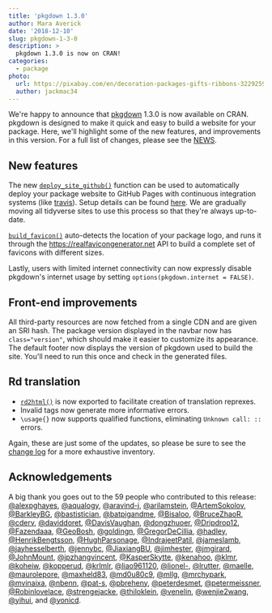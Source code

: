 ```yaml
---
title: 'pkgdown 1.3.0'
author: Mara Averick
date: '2018-12-10'
slug: pkgdown-1-3-0
description: > 
  pkgdown 1.3.0 is now on CRAN!
categories:
  - package
photo:
  url: https://pixabay.com/en/decoration-packages-gifts-ribbons-3229259/
  author: jackmac34
---
```




We're happy to announce that [pkgdown](https://pkgdown.r-lib.org/) 1.3.0 is now
available on CRAN. pkgdown is designed to make it quick and easy to build a
website for your package. Here, we'll highlight some of the new features, and
improvements in this version. For a full list of changes, please see the
[NEWS](https://github.com/r-lib/pkgdown/blob/master/NEWS.md#pkgdown-120).

## New features

The new
[`deploy_site_github()`](https://pkgdown.r-lib.org/reference/deploy_site_github.html)
function can be used to automatically deploy your package website to GitHub
Pages with continuous integration systems (like
[travis](https://travis-ci.org/)). Setup details can be found
[here](https://pkgdown.r-lib.org/reference/deploy_site_github.html#setup). We
are gradually moving all tidyverse sites to use this process so that they're
always up-to-date.

[`build_favicon()`](https://pkgdown.r-lib.org/reference/build_favicon.html)
auto-detects the location of your package logo, and runs it through the
<https://realfavicongenerator.net> API to build a complete set of favicons with
different sizes.

Lastly, users with limited internet connectivity can now expressly disable
pkgdown's internet usage by setting `options(pkgdown.internet = FALSE)`.

## Front-end improvements

All third-party resources are now fetched from a single CDN and are given an SRI
hash. The package version displayed in the navbar now has `class="version"`,
which should make it easier to customize its appearance. The default footer now
displays the version of pkgdown used to build the site. You'll need to run this
once and check in the generated files.

## Rd translation

  - [`rd2html()`](https://pkgdown.r-lib.org/reference/rd2html.html) is now
    exported to facilitate creation of translation reprexes.
  - Invalid tags now generate more informative errors.
  - `\usage{}` now supports qualified functions, eliminating `Unknown call: ::`
    errors.

Again, these are just some of the updates, so please be sure to see the [change
log](https://pkgdown.r-lib.org/news/index.html#pkgdown-1-2-0) for a more
exhaustive inventory.

## Acknowledgements

A big thank you goes out to the 59 people who contributed to this release:
[&#x0040;alexpghayes](https://github.com/alexpghayes), [&#x0040;aqualogy](https://github.com/aqualogy), [&#x0040;aravind-j](https://github.com/aravind-j), [&#x0040;arilamstein](https://github.com/arilamstein), [&#x0040;ArtemSokolov](https://github.com/ArtemSokolov), [&#x0040;BarkleyBG](https://github.com/BarkleyBG), [&#x0040;bastistician](https://github.com/bastistician), [&#x0040;batpigandme](https://github.com/batpigandme), [&#x0040;Bisaloo](https://github.com/Bisaloo), [&#x0040;BruceZhaoR](https://github.com/BruceZhaoR), [&#x0040;cderv](https://github.com/cderv), [&#x0040;daviddoret](https://github.com/daviddoret), [&#x0040;DavisVaughan](https://github.com/DavisVaughan), [&#x0040;dongzhuoer](https://github.com/dongzhuoer), [&#x0040;Dripdrop12](https://github.com/Dripdrop12), [&#x0040;Fazendaaa](https://github.com/Fazendaaa), [&#x0040;GeoBosh](https://github.com/GeoBosh), [&#x0040;goldingn](https://github.com/goldingn), [&#x0040;GregorDeCillia](https://github.com/GregorDeCillia), [&#x0040;hadley](https://github.com/hadley), [&#x0040;HenrikBengtsson](https://github.com/HenrikBengtsson), [&#x0040;HughParsonage](https://github.com/HughParsonage), [&#x0040;IndrajeetPatil](https://github.com/IndrajeetPatil), [&#x0040;jameslamb](https://github.com/jameslamb), [&#x0040;jayhesselberth](https://github.com/jayhesselberth), [&#x0040;jennybc](https://github.com/jennybc), [&#x0040;JiaxiangBU](https://github.com/JiaxiangBU), [&#x0040;jimhester](https://github.com/jimhester), [&#x0040;jmgirard](https://github.com/jmgirard), [&#x0040;JohnMount](https://github.com/JohnMount), [&#x0040;jpzhangvincent](https://github.com/jpzhangvincent), [&#x0040;KasperSkytte](https://github.com/KasperSkytte), [&#x0040;kenahoo](https://github.com/kenahoo), [&#x0040;klmr](https://github.com/klmr), [&#x0040;koheiw](https://github.com/koheiw), [&#x0040;kopperud](https://github.com/kopperud), [&#x0040;krlmlr](https://github.com/krlmlr), [&#x0040;liao961120](https://github.com/liao961120), [&#x0040;lionel-](https://github.com/lionel-), [&#x0040;lrutter](https://github.com/lrutter), [&#x0040;maelle](https://github.com/maelle), [&#x0040;maurolepore](https://github.com/maurolepore), [&#x0040;maxheld83](https://github.com/maxheld83), [&#x0040;md0u80c9](https://github.com/md0u80c9), [&#x0040;mllg](https://github.com/mllg), [&#x0040;mrchypark](https://github.com/mrchypark), [&#x0040;mvinaixa](https://github.com/mvinaixa), [&#x0040;nbenn](https://github.com/nbenn), [&#x0040;pat-s](https://github.com/pat-s), [&#x0040;pbreheny](https://github.com/pbreheny), [&#x0040;peterdesmet](https://github.com/peterdesmet), [&#x0040;petermeissner](https://github.com/petermeissner), [&#x0040;Robinlovelace](https://github.com/Robinlovelace), [&#x0040;strengejacke](https://github.com/strengejacke), [&#x0040;thiloklein](https://github.com/thiloklein), [&#x0040;venelin](https://github.com/venelin), [&#x0040;wenjie2wang](https://github.com/wenjie2wang), [&#x0040;yihui](https://github.com/yihui), and [&#x0040;yonicd](https://github.com/yonicd).
